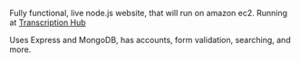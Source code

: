 Fully functional, live node.js website, that will run on amazon ec2. Running at <a href='transcription-hub.com'> Transcription Hub </a>

Uses Express and MongoDB, has accounts, form validation, searching, and more.
